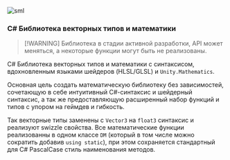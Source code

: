 ![sml](https://user-images.githubusercontent.com/99481254/229620718-0b1a6ab5-3b03-430c-a51c-49167ed56a24.png)

### C# Библиотека векторных типов и математики

> [!WARNING] Библиотека в стадии активной разработки, API может меняться, а некоторые функции могут быть не реализованы.

C# Библиотека векторных типов и математики с синтаксисом, вдохновленным языками шейдеров (HLSL/GLSL) и `Unity.Mathematics`.

Основная цель создать математическую библиотеку без зависимостей, сочетающую в себе интуитивный C#-синтаксис и шейдерный синтаксис, а так же предоставляющую расширенный набор функций и типов с упором на геймдев и гибкость. 

Так векторные типы заменены с `Vector3` на `float3` синтаксис и реализуют swizzle свойства. Все математические функции реализованны в одном классе `DM` (который в том числе можно сократить добавив `using static`), при этом сохраняется стандартный для C# PascalCase стиль наименования методов.
